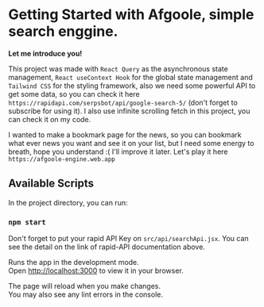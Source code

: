 # Getting Started with Afgoole, simple search enggine.

**Let me introduce you!**

This project was made with `React Query` as the asynchronous state management, `React useContext Hook` for the global state management and `Tailwind CSS` for the styling framework, also we need some powerful API to get some data, so you can check it here `https://rapidapi.com/serpsbot/api/google-search-5/` (don't forget to subscribe for using it). I also use infinite scrolling fetch in this project, you can check it on my code.

I wanted to make a bookmark page for the news, so you can bookmark what ever news you want and see it on your list, but I need some energy to breath, hope you understand :(
I'll improve it later. Let's play it here `https://afgoole-engine.web.app`

## Available Scripts

In the project directory, you can run:

### `npm start`

Don't forget to put your rapid API Key on `src/api/searchApi.jsx`. You can see the detail on the link of rapid-API documentation above.

Runs the app in the development mode.\
Open [http://localhost:3000](http://localhost:3000) to view it in your browser.

The page will reload when you make changes.\
You may also see any lint errors in the console.
